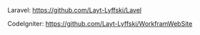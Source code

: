 Laravel: 
https://github.com/Layt-Lyffski/Lavel

CodeIgniter: 
https://github.com/Layt-Lyffski/WorkframWebSite
